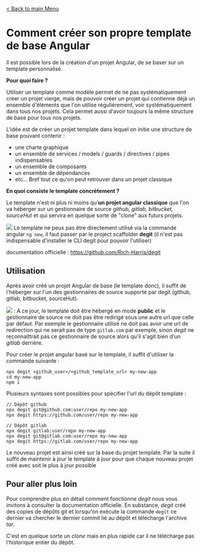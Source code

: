 [< Back to main Menu](https://github.com/gsoulie/angular-resources/blob/master/ng-sheet.md)    

# Comment créer son propre template de base Angular

Il est possible lors de la création d'un projet Angular, de se baser sur un template personnalisé. 

**Pour quoi faire ?**

Utiliser un template comme modèle permet de ne pas systématiquement créer un projet vierge, mais de pouvoir créer un projet qui contienne déjà un ensemble d'éléments que l'on utilise régulièrement, voir systématiquement dans tous nos projets. Cela permet aussi d'avoir toujours la même structure de base pour tous nos projets.

L'idée est de créer un projet template dans lequel on initie une structure de base pouvant contenir :

* une charte graphique 
* un ensemble de services / models / guards / directives / pipes indispensables
* un ensemble de composants
* un ensemble de dépendances
* etc... Bref tout ce qu'on peut retrouver dans un projet classique

**En quoi consiste le template concrètement ?** 

Le template n'est ni plus ni moins qu'**un projet angular classique** que l'on va héberger sur un gestionnaire de source *github, gitlab, bitbucket, sourceHut* et qui servira en quelque sorte de "clone" aux futurs projets.

<img src="https://img.shields.io/badge/Important-DD0031.svg?logo=LOGO"> Le template ne peux pas être directement utilisé via la commande angular ````ng new````, il faut passer par le project scaffolder **degit** (il n'est pas indispensable d'installer le CLI degit pour pouvoir l'utiliser)

documentation officielle : https://github.com/Rich-Harris/degit

## Utilisation

Après avoir créé un projet Angular de base (le template donc), il suffit de l'héberger sur l'un des gestionnaires de source supporté par degit (github, gitlab, bitbucket, sourceHut).


<img src="https://img.shields.io/badge/Important-DD0031.svg?logo=LOGO"> : A ce jour, le template doit être hébergé en mode **public** et le gestionnaire de source ne doit pas être redirigé sous une autre url que celle par défaut. Par exemple le gestionnaire utilisé ne doit pas avoir une url de redirection qui ne serait pas de type ````gitlab.com```` par exemple, sinon *degit* ne reconnaîttrait pas ce gestionnaire de source alors qu'il s'agit bien d'un *gitlab* derrière.

Pour créer le projet angular basé sur le template, il suffit d'utiliser la commande suivante :

````
npx degit <github_user>/<github_template_url> my-new-app
cd my-new-app
npm i
````

Plusieurs syntaxes sont possibles pour spécifier l'url du dépôt template :

````code
// Dépôt github
npx degit git@github.com:user/repo my-new-app
npx degit https://github.com/user/repo my-new-app

// Dépôt gitlab
npx degit gitlab:user/repo my-new-app
npx degit git@gitlab.com:user/repo my-new-app
npx degit https://gitlab.com/user/repo my-new-app
````

Le nouveau projet est ainsi créé sur la base du projet template. Par la suite il suffit de maintenir à jour le template à jour pour que chaque nouveau projet créé avec soit le plus à jour possible

## Pour aller plus loin

Pour comprendre plus en détail comment fonctionne *degit* nous vous invitons à consulter la documentation officielle. En substance, *degit* créé des copies de dépôts git et lorsqu'on exécute la commande ````degit```` ce dernier va chercher le dernier commit lié au dépôt et télécharge l'archive *tar*. 

C'est en quelque sorte un *clone* mais en plus rapide car il ne télécharge pas l'historique entier du dépôt.
